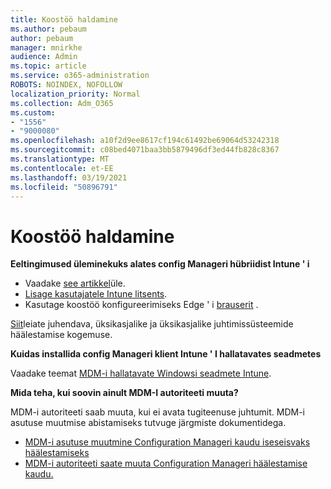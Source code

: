 ```yaml
---
title: Koostöö haldamine
ms.author: pebaum
author: pebaum
manager: mnirkhe
audience: Admin
ms.topic: article
ms.service: o365-administration
ROBOTS: NOINDEX, NOFOLLOW
localization_priority: Normal
ms.collection: Adm_O365
ms.custom:
- "1556"
- "9000080"
ms.openlocfilehash: a10f2d9ee8617cf194c61492be69064d53242318
ms.sourcegitcommit: c08bed4071baa3bb5879496df3ed44fb828c8367
ms.translationtype: MT
ms.contentlocale: et-EE
ms.lasthandoff: 03/19/2021
ms.locfileid: "50896791"
---
```

# <a name="co-management"></a>Koostöö haldamine

**Eeltingimused üleminekuks alates config Manageri hübriidist Intune ' i**

- Vaadake [see artikkel](https://docs.microsoft.com/mem/configmgr/mdm/understand/what-happened-to-hybrid)üle.
- [Lisage kasutajatele Intune litsents](https://docs.microsoft.com/mem/intune/fundamentals/licenses-assign).
- Kasutage koostöö konfigureerimiseks Edge ' i [brauserit](https://www.microsoft.com/edge) .

[Siit](https://admin.microsoft.com/AdminPortal/Home?#/modernonboarding/comanagesetupguide)leiate juhendava, üksikasjalike ja üksikasjalike juhtimissüsteemide häälestamise kogemuse.

**Kuidas installida config Manageri klient Intune ' I hallatavates seadmetes**

Vaadake teemat [MDM-i hallatavate Windowsi seadmete Intune](https://docs.microsoft.com/mem/configmgr/core/clients/deploy/deploy-clients-to-windows-computers#bkmk_mdm).

**Mida teha, kui soovin ainult MDM-I autoriteeti muuta?**

MDM-i autoriteeti saab muuta, kui ei avata tugiteenuse juhtumit. MDM-i asutuse muutmise abistamiseks tutvuge järgmiste dokumentidega.

- [MDM-i asutuse muutmine Configuration Manageri kaudu iseseisvaks häälestamiseks](https://docs.microsoft.com/mem/configmgr/mdm/understand/what-happened-to-hybrid)
- [MDM-i autoriteeti saate muuta Configuration Manageri häälestamise kaudu.](https://docs.microsoft.com/mem/configmgr/mdm/understand/what-happened-to-hybrid)
